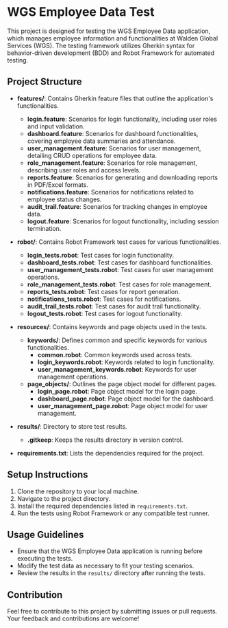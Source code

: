 # WGS Employee Data Test

This project is designed for testing the WGS Employee Data application, which manages employee information and functionalities at Walden Global Services (WGS). The testing framework utilizes Gherkin syntax for behavior-driven development (BDD) and Robot Framework for automated testing.

## Project Structure

- **features/**: Contains Gherkin feature files that outline the application's functionalities.
  - **login.feature**: Scenarios for login functionality, including user roles and input validation.
  - **dashboard.feature**: Scenarios for dashboard functionalities, covering employee data summaries and attendance.
  - **user_management.feature**: Scenarios for user management, detailing CRUD operations for employee data.
  - **role_management.feature**: Scenarios for role management, describing user roles and access levels.
  - **reports.feature**: Scenarios for generating and downloading reports in PDF/Excel formats.
  - **notifications.feature**: Scenarios for notifications related to employee status changes.
  - **audit_trail.feature**: Scenarios for tracking changes in employee data.
  - **logout.feature**: Scenarios for logout functionality, including session termination.

- **robot/**: Contains Robot Framework test cases for various functionalities.
  - **login_tests.robot**: Test cases for login functionality.
  - **dashboard_tests.robot**: Test cases for dashboard functionalities.
  - **user_management_tests.robot**: Test cases for user management operations.
  - **role_management_tests.robot**: Test cases for role management.
  - **reports_tests.robot**: Test cases for report generation.
  - **notifications_tests.robot**: Test cases for notifications.
  - **audit_trail_tests.robot**: Test cases for audit trail functionality.
  - **logout_tests.robot**: Test cases for logout functionality.

- **resources/**: Contains keywords and page objects used in the tests.
  - **keywords/**: Defines common and specific keywords for various functionalities.
    - **common.robot**: Common keywords used across tests.
    - **login_keywords.robot**: Keywords related to login functionality.
    - **user_management_keywords.robot**: Keywords for user management operations.
  - **page_objects/**: Outlines the page object model for different pages.
    - **login_page.robot**: Page object model for the login page.
    - **dashboard_page.robot**: Page object model for the dashboard.
    - **user_management_page.robot**: Page object model for user management.

- **results/**: Directory to store test results.
  - **.gitkeep**: Keeps the results directory in version control.

- **requirements.txt**: Lists the dependencies required for the project.

## Setup Instructions

1. Clone the repository to your local machine.
2. Navigate to the project directory.
3. Install the required dependencies listed in `requirements.txt`.
4. Run the tests using Robot Framework or any compatible test runner.

## Usage Guidelines

- Ensure that the WGS Employee Data application is running before executing the tests.
- Modify the test data as necessary to fit your testing scenarios.
- Review the results in the `results/` directory after running the tests.

## Contribution

Feel free to contribute to this project by submitting issues or pull requests. Your feedback and contributions are welcome!